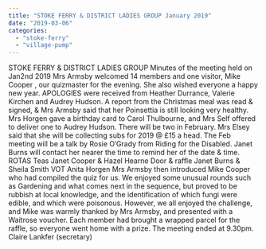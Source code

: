 ```yaml
---
title: "STOKE FERRY & DISTRICT LADIES GROUP January 2019"
date: "2019-03-06"
categories: 
  - "stoke-ferry"
  - "village-pump"
---
```


STOKE FERRY & DISTRICT LADIES GROUP Minutes of the meeting held on Jan2nd 2019 Mrs Armsby welcomed 14 members and one visitor, Mike Cooper , our quizmaster for the evening. She also wished everyone a happy new year. APOLOGIES were received from Heather Durrance, Valerie Kirchen and Audrey Hudson. A report from the Christmas meal was read & signed, & Mrs Armsby said that her Poinsettia is still looking very healthy. Mrs Horgen gave a birthday card to Carol Thulbourne, and Mrs Self offered to deliver one to Audrey Hudson. There will be two in February. Mrs Elsey said that she will be collecting subs for 2019 @ £15 a head. The Feb meeting will be a talk by Rosie O’Grady from Riding for the Disabled. Janet Burns will contact her nearer the time to remind her of the date & time. ROTAS Teas Janet Cooper & Hazel Hearne Door & raffle Janet Burns & Sheila Smith VOT Anita Horgen Mrs Armsby then introduced Mike Cooper who had compiled the quiz for us. We enjoyed some unusual rounds such as Gardening and what comes next in the sequence, but proved to be rubbish at local knowledge, and the identification of which fungi were edible, and which were poisonous. However, we all enjoyed the challenge, and Mike was warmly thanked by Mrs Armsby, and presented with a Waitrose voucher. Each member had brought a wrapped parcel for the raffle, so everyone went home with a prize. The meeting ended at 9.30pm. Claire Lankfer (secretary)
